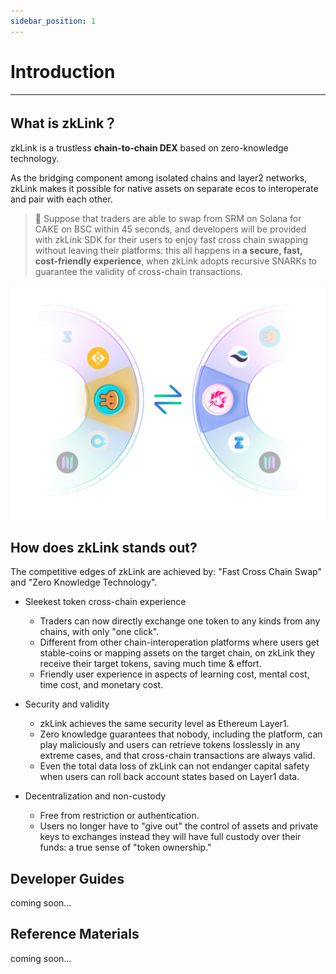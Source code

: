```yaml
---
sidebar_position: 1
---
```

# Introduction

---

## What is zkLink？

zkLink is a trustless **chain-to-chain DEX** based on zero-knowledge technology.

As the bridging component among isolated chains and layer2 networks, zkLink makes it possible for native assets on separate ecos to interoperate and pair with each other.

<div className="cancel-md-margin">

> **🥇** Suppose that traders are able to swap from SRM on Solana for CAKE on BSC within 45 seconds, and developers will be provided with zkLink SDK for their users to enjoy fast cross chain swapping without leaving their platforms: this all happens in **a secure, fast, cost-friendly experience**, when zkLink adopts recursive SNARKs to guarantee the validity of cross-chain transactions.

</div>

<div className="cancel-md-margin cancel-img">

![zkLink Layer2 Network](../static/img/swap1.png)

</div>

<div className="cancel-md-margin">

## How does zkLink stands out?

</div>

The competitive edges of zkLink are achieved by: "Fast Cross Chain Swap" and "Zero Knowledge Technology".

  - <span className="highlight">Sleekest token cross-chain experience</span>

    + Traders can now directly exchange one token to any kinds from any chains, with only "one click".
    + Different from other chain-interoperation platforms where users get stable-coins or mapping assets on the target chain, on zkLink they receive their target tokens, saving much time & effort.  
    + Friendly user experience in aspects of learning cost, mental cost, time cost, and monetary cost.

  - <span className="highlight">Security and validity</span>

    + zkLink achieves the same security level as Ethereum Layer1.
    + Zero knowledge guarantees that nobody, including the platform, can play maliciously and users can retrieve tokens losslessly in any extreme cases, and that cross-chain transactions are always valid.
    + Even the total data loss of zkLink can not endanger capital safety when users can roll back account states based on Layer1 data.

  - <span className="highlight">Decentralization and non-custody</span>

    + Free from restriction or authentication.
    + Users no longer have to "give out" the control of assets and private keys to exchanges instead they will have full custody over their funds: a true sense of "token ownership."


## Developer Guides
coming soon...

## Reference Materials
coming soon...
